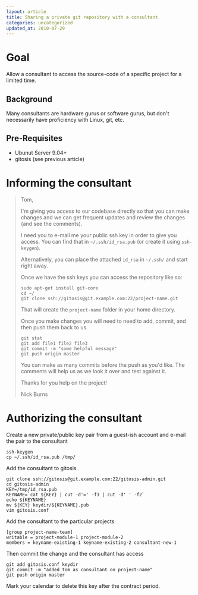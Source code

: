 ```yaml
---
layout: article
title: Sharing a private git repository with a consultant
categories: uncategorized
updated_at: 2010-07-29
---
```


Goal
====

Allow a consultant to access the source-code of a specific project for a limited time.

Background
----------

Many consultants are hardware gurus or software gurus, but don't necessarily have proficiency with Linux, git, etc. 

Pre-Requisites
--------------

  * Ubunut Server 9.04+
  * gitosis (see previous article)

Informing the consultant
========================

> Tom,
>
> I'm giving you access to our codebase directly so that you can make changes
> and we can get frequent updates and review the changes (and see the comments).
>
> I need you to e-mail me your public ssh key in order to give you access.
> You can find that in `~/.ssh/id_rsa.pub` (or create it using `ssh-keygen`).
>
> Alternatively, you can place the attached `id_rsa` in `~/.ssh/` and start right away.
>
> Once we have the ssh keys you can access the repository like so:
>
>     sudo apt-get install git-core
>     cd ~/
>     git clone ssh://gitosis@git.example.com:22/project-name.git
>
> That will create the `project-name` folder in your home directory.
>
> Once you make changes you will need to need to add, commit, and then push them back to us.
>
>     git stat
>     git add file1 file2 file3
>     git commit -m "some helpful message"
>     git push origin master
>
> You can make as many commits before the push as you'd like.
> The comments will help us as we look it over and test against it.
>
> Thanks for you help on the project!
>
> Nick Burns


Authorizing the consultant
==========================

Create a new private/public key pair from a guest-ish account and e-mail the pair to the consultant

    ssh-keygen
    cp ~/.ssh/id_rsa.pub /tmp/

Add the consultant to gitosis
 
    git clone ssh://gitosis@git.example.com:22/gitosis-admin.git
    cd gitosis-admin
    KEY=/tmp/id_rsa.pub
    KEYNAME=`cat ${KEY} | cut -d'=' -f3 | cut -d' ' -f2`
    echo ${KEYNAME}
    mv ${KEY} keydir/${KEYNAME}.pub
    vim gitosis.conf

Add the consultant to the particular projects

    [group project-name-team]
    writable = project-module-1 project-module-2
    members = keyname-existing-1 keyname-existing-2 consultant-new-1

Then commit the change and the consultant has access

    git add gitosis.conf keydir
    git commit -m "added tom as consultant on project-name"
    git push origin master

Mark your calendar to delete this key after the contract period.
